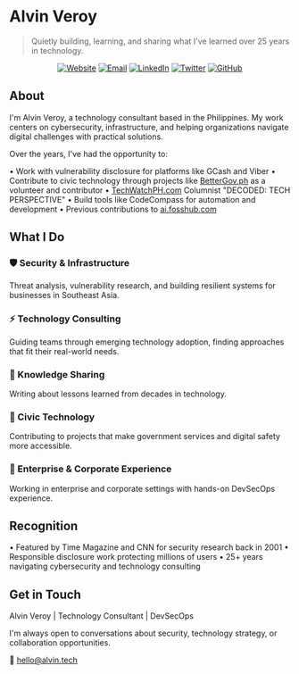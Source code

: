 # Alvin Veroy

> Quietly building, learning, and sharing what I've learned over 25 years in technology.

<div align="center">

[![Website](https://img.shields.io/badge/alvin.tech-gray?style=flat&logo=safari&logoColor=white)](https://alvin.tech)
[![Email](https://img.shields.io/badge/hello@alvin.tech-gray?style=flat&logo=gmail&logoColor=white)](mailto:hello@alvin.tech)
[![LinkedIn](https://img.shields.io/badge/LinkedIn-gray?style=flat&logo=linkedin&logoColor=white)](https://www.linkedin.com/in/alvinveroy/)
[![Twitter](https://img.shields.io/badge/@AlvinVeroy-gray?style=flat&logo=twitter&logoColor=white)](https://twitter.com/AlvinVeroy)
[![GitHub](https://img.shields.io/badge/GitHub-gray?style=flat&logo=github&logoColor=white)](https://github.com/alvinveroy)

</div>

## About

I'm Alvin Veroy, a technology consultant based in the Philippines. My work centers on cybersecurity, infrastructure, and helping organizations navigate digital challenges with practical solutions.

Over the years, I've had the opportunity to:

• Work with vulnerability disclosure for platforms like GCash and Viber
• Contribute to civic technology through projects like [BetterGov.ph](https://github.com/bettergovph) as a volunteer and contributor
• [TechWatchPH.com](https://techwatchph.com/) Columnist "DECODED: TECH PERSPECTIVE"
• Build tools like CodeCompass for automation and development
• Previous contributions to [ai.fosshub.com](https://ai.fosshub.com/about-us/)

## What I Do

### 🛡️ Security & Infrastructure
Threat analysis, vulnerability research, and building resilient systems for businesses in Southeast Asia.

### ⚡ Technology Consulting
Guiding teams through emerging technology adoption, finding approaches that fit their real-world needs.

### 💭 Knowledge Sharing
Writing about lessons learned from decades in technology.

### 🌱 Civic Technology
Contributing to projects that make government services and digital safety more accessible.

### 🏢 Enterprise & Corporate Experience
Working in enterprise and corporate settings with hands-on DevSecOps experience.

## Recognition

• Featured by Time Magazine and CNN for security research back in 2001
• Responsible disclosure work protecting millions of users
• 25+ years navigating cybersecurity and technology consulting

## Get in Touch

Alvin Veroy | Technology Consultant | DevSecOps

I'm always open to conversations about security, technology strategy, or collaboration opportunities.

📧 hello@alvin.tech
